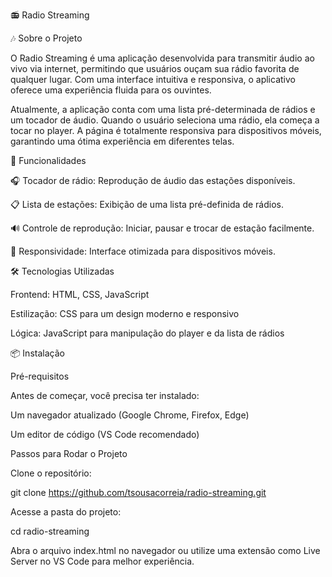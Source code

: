 📻 Radio Streaming

🎶 Sobre o Projeto

O Radio Streaming é uma aplicação desenvolvida para transmitir áudio ao vivo via internet, permitindo que usuários ouçam sua rádio favorita de qualquer lugar. Com uma interface intuitiva e responsiva, o aplicativo oferece uma experiência fluida para os ouvintes.

Atualmente, a aplicação conta com uma lista pré-determinada de rádios e um tocador de áudio. Quando o usuário seleciona uma rádio, ela começa a tocar no player. A página é totalmente responsiva para dispositivos móveis, garantindo uma ótima experiência em diferentes telas.

🚀 Funcionalidades

🎧 Tocador de rádio: Reprodução de áudio das estações disponíveis.

📋 Lista de estações: Exibição de uma lista pré-definida de rádios.

🔊 Controle de reprodução: Iniciar, pausar e trocar de estação facilmente.

📱 Responsividade: Interface otimizada para dispositivos móveis.

🛠️ Tecnologias Utilizadas

Frontend: HTML, CSS, JavaScript

Estilização: CSS para um design moderno e responsivo

Lógica: JavaScript para manipulação do player e da lista de rádios

📦 Instalação

Pré-requisitos

Antes de começar, você precisa ter instalado:

Um navegador atualizado (Google Chrome, Firefox, Edge)

Um editor de código (VS Code recomendado)

Passos para Rodar o Projeto

Clone o repositório:

git clone https://github.com/tsousacorreia/radio-streaming.git

Acesse a pasta do projeto:

cd radio-streaming

Abra o arquivo index.html no navegador ou utilize uma extensão como Live Server no VS Code para melhor experiência.
